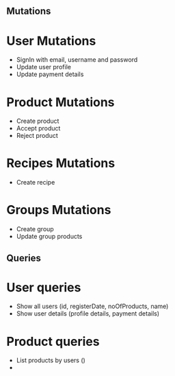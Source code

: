 Mutations
---------------

# User Mutations
- SignIn with email, username and password
- Update user profile
- Update payment details

# Product Mutations
- Create product
- Accept product
- Reject product

# Recipes Mutations
- Create recipe

# Groups Mutations
- Create group
- Update group products


Queries
---------------

# User queries
- Show all users (id, registerDate, noOfProducts, name)
- Show user details (profile details, payment details)


# Product queries
- List products by users ()
- 